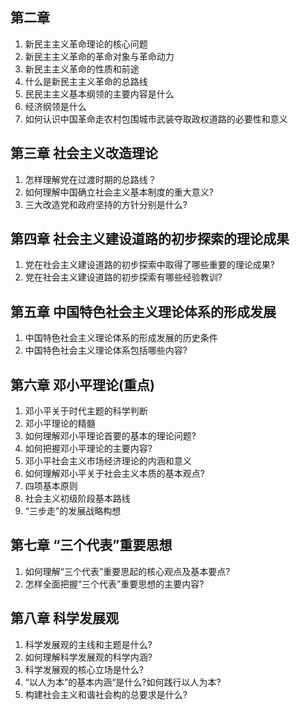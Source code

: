 ## 第二章

1. 新民主主义革命理论的核心问题
2. 新民主主义革命的革命对象与革命动力
3. 新民主主义革命的性质和前途
4. 什么是新民主主义革命的总路线
5. 民民主主义基本纲领的主要内容是什么
6. 经济纲领是什么
7. 如何认识中国革命走农村包围城市武装夺取政权道路的必要性和意义

## 第三章 社会主义改造理论

1. 怎样理解党在过渡时期的总路线？
2. 如何理解中国确立社会主义基本制度的重大意义?
3. 三大改造党和政府坚持的方针分别是什么?

## 第四章 社会主义建设道路的初步探索的理论成果

1. 党在社会主义建设道路的初步探索中取得了哪些重要的理论成果?
2. 党在社会主义建设道路的初步探索有哪些经验教训?

## 第五章 中国特色社会主义理论体系的形成发展

1. 中国特色社会主义理论体系的形成发展的历史条件
2. 中国特色社会主义理论体系包括哪些内容?

## 第六章 邓小平理论(重点)

1. 邓小平关于时代主题的科学判断
2. 邓小平理论的精髓
3. 如何理解邓小平理论首要的基本的理论问题?
4. 如何把握邓小平理论的主要内容?
5. 邓小平社会主义市场经济理论的内涵和意义
6. 如何理解邓小平关于社会主义本质的基本观点?
7. 四项基本原则
8. 社会主义初级阶段基本路线
9. “三步走”的发展战略构想

## 第七章 “三个代表”重要思想

1. 如何理解“三个代表”重要思起的核心观点及基本要点?
2. 怎样全面把握“三个代表”重要思想的主要内容?

## 第八章 科学发展观

1. 科学发展观的主线和主题是什么?
2. 如何理解科学发展观的科学内涵?
3. 科学发展观的核心立场是什么?
4. “以人为本”的基本内涵“是什么?如何践行以人为本?
5. 构建社会主义和谐社会构的总要求是什么?